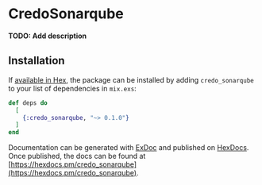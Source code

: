 # CredoSonarqube

**TODO: Add description**

## Installation

If [available in Hex](https://hex.pm/docs/publish), the package can be installed
by adding `credo_sonarqube` to your list of dependencies in `mix.exs`:

```elixir
def deps do
  [
    {:credo_sonarqube, "~> 0.1.0"}
  ]
end
```

Documentation can be generated with [ExDoc](https://github.com/elixir-lang/ex_doc)
and published on [HexDocs](https://hexdocs.pm). Once published, the docs can
be found at [https://hexdocs.pm/credo_sonarqube](https://hexdocs.pm/credo_sonarqube).

